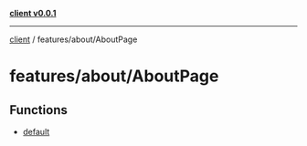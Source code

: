 [**client v0.0.1**](../../../README.md)

***

[client](../../../README.md) / features/about/AboutPage

# features/about/AboutPage

## Functions

- [default](functions/default.md)

